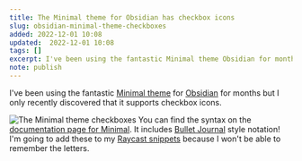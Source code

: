 ```yaml
---
title: The Minimal theme for Obsidian has checkbox icons
slug: obsidian-minimal-theme-checkboxes
added: 2022-12-01 10:08
updated:  2022-12-01 10:08
tags: []
excerpt: I've been using the fantastic Minimal theme Obsidian for months but I only recently discovered that it supports checkbox icons.
note: publish
---
```


I've been using the fantastic [Minimal theme](https://github.com/kepano/obsidian-minimal) for [Obsidian](https://obsidian.md/) for months but I only recently discovered that it supports checkbox icons.

![The Minimal theme checkboxes](/images/minimal-checkboxes.png)
You can find the syntax on the [documentation page for Minimal](https://minimal.guide/Block+types/Checklists). It includes [Bullet Journal](https://en.wikipedia.org/wiki/Bullet_journal) style notation! I'm going to add these to my [Raycast snippets](https://www.raycast.com/) because I won't be able to remember the letters.